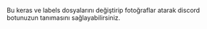 Bu keras ve labels dosyalarını değiştirip fotoğraflar atarak discord botunuzun tanımasını sağlayabilirsiniz.
